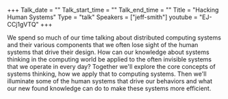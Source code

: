 +++
Talk_date = ""
Talk_start_time = ""
Talk_end_time = ""
Title = "Hacking Human Systems"
Type = "talk"
Speakers = ["jeff-smith"]
youtube = "EJ-CCj1gVTQ"
+++

 We spend so much of our time talking about distributed computing systems and their various components that we often lose sight of the human systems that drive their design. How can our knowledge about systems thinking in the computing world be applied to the often invisible systems that we operate in every day? Together we'll explore the core concepts of systems thinking, how we apply that to computing systems. Then we'll illuminate some of the human systems that drive our behaviors and what our new found knowledge can do to make these systems more efficient.
